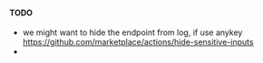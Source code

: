 


#### TODO

- we might want to hide the endpoint from log, if use anykey https://github.com/marketplace/actions/hide-sensitive-inputs
- 
